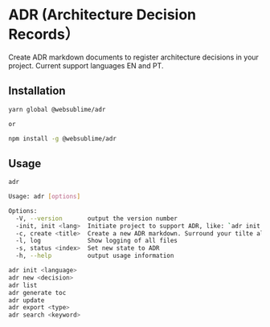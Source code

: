 # ADR (Architecture Decision Records）

Create ADR markdown documents to register architecture decisions in your project. Current support languages EN and PT.

## Installation

```bash
yarn global @websublime/adr

or

npm install -g @websublime/adr
```

## Usage

```bash
adr

Usage: adr [options]

Options:
  -V, --version       output the version number
  -init, init <lang>  Initiate project to support ADR, like: `adr init en`
  -c, create <title>  Create a new ADR markdown. Surround your tilte always with quotes, like adr create `Use a new tool`
  -l, log             Show logging of all files
  -s, status <index>  Set new state to ADR
  -h, --help          output usage information

adr init <language>
adr new <decision>
adr list
adr generate toc
adr update
adr export <type>
adr search <keyword>
```
